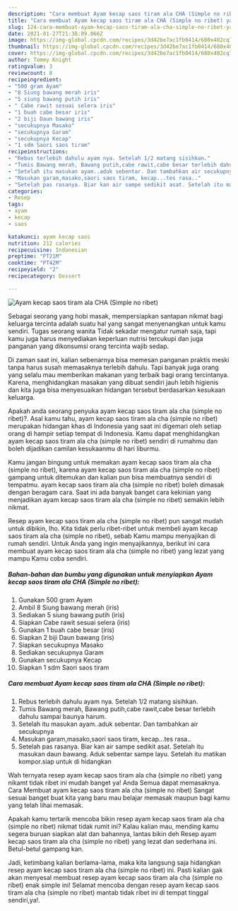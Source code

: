 ```yaml
---
description: "Cara membuat Ayam kecap saos tiram ala CHA (Simple no ribet) yang lezat dan Mudah Dibuat"
title: "Cara membuat Ayam kecap saos tiram ala CHA (Simple no ribet) yang lezat dan Mudah Dibuat"
slug: 124-cara-membuat-ayam-kecap-saos-tiram-ala-cha-simple-no-ribet-yang-lezat-dan-mudah-dibuat
date: 2021-01-27T21:38:09.066Z
image: https://img-global.cpcdn.com/recipes/3d42be7ac1fb0414/680x482cq70/ayam-kecap-saos-tiram-ala-cha-simple-no-ribet-foto-resep-utama.jpg
thumbnail: https://img-global.cpcdn.com/recipes/3d42be7ac1fb0414/680x482cq70/ayam-kecap-saos-tiram-ala-cha-simple-no-ribet-foto-resep-utama.jpg
cover: https://img-global.cpcdn.com/recipes/3d42be7ac1fb0414/680x482cq70/ayam-kecap-saos-tiram-ala-cha-simple-no-ribet-foto-resep-utama.jpg
author: Tommy Knight
ratingvalue: 3
reviewcount: 8
recipeingredient:
- "500 gram Ayam"
- "8 Siung bawang merah iris"
- "5 siung bawang putih iris"
- " Cabe rawit sesuai selera iris"
- "1 buah cabe besar iris"
- "2 biji Daun bawang iris"
- "secukupnya Masako"
- "secukupnya Garam"
- "secukupnya Kecap"
- "1 sdm Saori saos tiram"
recipeinstructions:
- "Rebus terlebih dahulu ayam nya. Setelah 1/2 matang sisihkan."
- "Tumis Bawang merah, Bawang putih,cabe rawit,cabe besar terlebih dahulu sampai baunya harum."
- "Setelah itu masukan ayam..aduk sebentar. Dan tambahkan air secukupnya"
- "Masukan garam,masako,saori saos tiram, kecap...tes rasa.."
- "Setelah pas rasanya. Biar kan air sampe sedikit asat. Setelah itu masukan daun bawang. Aduk sebentar sampe layu. Setelah itu matikan kompor.siap untuk di hidangkan"
categories:
- Resep
tags:
- ayam
- kecap
- saos

katakunci: ayam kecap saos 
nutrition: 212 calories
recipecuisine: Indonesian
preptime: "PT21M"
cooktime: "PT42M"
recipeyield: "2"
recipecategory: Dessert

---
```



![Ayam kecap saos tiram ala CHA (Simple no ribet)](https://img-global.cpcdn.com/recipes/3d42be7ac1fb0414/680x482cq70/ayam-kecap-saos-tiram-ala-cha-simple-no-ribet-foto-resep-utama.jpg)

Sebagai seorang yang hobi masak, mempersiapkan santapan nikmat bagi keluarga tercinta adalah suatu hal yang sangat menyenangkan untuk kamu sendiri. Tugas seorang  wanita Tidak sekadar mengatur rumah saja, tapi kamu juga harus menyediakan keperluan nutrisi tercukupi dan juga panganan yang dikonsumsi orang tercinta wajib sedap.

Di zaman  saat ini, kalian sebenarnya bisa memesan panganan praktis meski tanpa harus susah memasaknya terlebih dahulu. Tapi banyak juga orang yang selalu mau memberikan makanan yang terbaik bagi orang tercintanya. Karena, menghidangkan masakan yang dibuat sendiri jauh lebih higienis dan kita juga bisa menyesuaikan hidangan tersebut berdasarkan kesukaan keluarga. 



Apakah anda seorang penyuka ayam kecap saos tiram ala cha (simple no ribet)?. Asal kamu tahu, ayam kecap saos tiram ala cha (simple no ribet) merupakan hidangan khas di Indonesia yang saat ini digemari oleh setiap orang di hampir setiap tempat di Indonesia. Kamu dapat menghidangkan ayam kecap saos tiram ala cha (simple no ribet) sendiri di rumahmu dan boleh dijadikan camilan kesukaanmu di hari liburmu.

Kamu jangan bingung untuk memakan ayam kecap saos tiram ala cha (simple no ribet), karena ayam kecap saos tiram ala cha (simple no ribet) gampang untuk ditemukan dan kalian pun bisa membuatnya sendiri di tempatmu. ayam kecap saos tiram ala cha (simple no ribet) boleh dimasak dengan beragam cara. Saat ini ada banyak banget cara kekinian yang menjadikan ayam kecap saos tiram ala cha (simple no ribet) semakin lebih nikmat.

Resep ayam kecap saos tiram ala cha (simple no ribet) pun sangat mudah untuk dibikin, lho. Kita tidak perlu ribet-ribet untuk membeli ayam kecap saos tiram ala cha (simple no ribet), sebab Kamu mampu menyajikan di rumah sendiri. Untuk Anda yang ingin menyajikannya, berikut ini cara membuat ayam kecap saos tiram ala cha (simple no ribet) yang lezat yang mampu Kamu coba sendiri.

<!--inarticleads1-->

##### Bahan-bahan dan bumbu yang digunakan untuk menyiapkan Ayam kecap saos tiram ala CHA (Simple no ribet):

1. Gunakan 500 gram Ayam
1. Ambil 8 Siung bawang merah (iris)
1. Sediakan 5 siung bawang putih (iris)
1. Siapkan  Cabe rawit sesuai selera (iris)
1. Gunakan 1 buah cabe besar (iris)
1. Siapkan 2 biji Daun bawang (iris)
1. Siapkan secukupnya Masako
1. Sediakan secukupnya Garam
1. Gunakan secukupnya Kecap
1. Siapkan 1 sdm Saori saos tiram




<!--inarticleads2-->

##### Cara membuat Ayam kecap saos tiram ala CHA (Simple no ribet):

1. Rebus terlebih dahulu ayam nya. Setelah 1/2 matang sisihkan.
1. Tumis Bawang merah, Bawang putih,cabe rawit,cabe besar terlebih dahulu sampai baunya harum.
1. Setelah itu masukan ayam..aduk sebentar. Dan tambahkan air secukupnya
1. Masukan garam,masako,saori saos tiram, kecap...tes rasa..
1. Setelah pas rasanya. Biar kan air sampe sedikit asat. Setelah itu masukan daun bawang. Aduk sebentar sampe layu. Setelah itu matikan kompor.siap untuk di hidangkan




Wah ternyata resep ayam kecap saos tiram ala cha (simple no ribet) yang nikamt tidak ribet ini mudah banget ya! Anda Semua dapat memasaknya. Cara Membuat ayam kecap saos tiram ala cha (simple no ribet) Sangat sesuai banget buat kita yang baru mau belajar memasak maupun bagi kamu yang telah lihai memasak.

Apakah kamu tertarik mencoba bikin resep ayam kecap saos tiram ala cha (simple no ribet) nikmat tidak rumit ini? Kalau kalian mau, mending kamu segera buruan siapkan alat dan bahannya, lantas bikin deh Resep ayam kecap saos tiram ala cha (simple no ribet) yang lezat dan sederhana ini. Betul-betul gampang kan. 

Jadi, ketimbang kalian berlama-lama, maka kita langsung saja hidangkan resep ayam kecap saos tiram ala cha (simple no ribet) ini. Pasti kalian gak akan menyesal membuat resep ayam kecap saos tiram ala cha (simple no ribet) enak simple ini! Selamat mencoba dengan resep ayam kecap saos tiram ala cha (simple no ribet) mantab tidak ribet ini di tempat tinggal sendiri,ya!.


